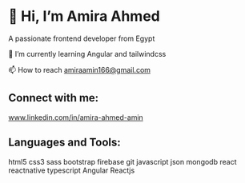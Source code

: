 # 👋 Hi, I’m Amira Ahmed 

 A passionate frontend developer from Egypt


🌱 I’m currently learning  Angular and  tailwindcss

📫 How to reach amiraamin166@gmail.com

## Connect with me:
www.linkedin.com/in/amira-ahmed-amin

## Languages and Tools:
html5 css3 sass bootstrap firebase git  javascript json mongodb react reactnative  typescript Angular Reactjs
